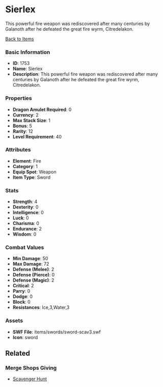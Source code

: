 # Sierlex

This powerful fire weapon was rediscovered after many centuries by Galanoth after he defeated the great fire wyrm, Citredelakon.

[Back to Items](../items.md)

### Basic Information

- **ID**: 1753
- **Name**: Sierlex
- **Description**: This powerful fire weapon was rediscovered after many centuries by Galanoth after he defeated the great fire wyrm, Citredelakon.

### Properties

- **Dragon Amulet Required**: 0
- **Currency**: 2
- **Max Stack Size**: 1
- **Bonus**: 5
- **Rarity**: 12
- **Level Requirement**: 40

### Attributes

- **Element**: Fire
- **Category**: 1
- **Equip Spot**: Weapon
- **Item Type**: Sword

### Stats

- **Strength**: 4
- **Dexterity**: 0
- **Intelligence**: 0
- **Luck**: 0
- **Charisma**: 0
- **Endurance**: 2
- **Wisdom**: 0

### Combat Values

- **Min Damage**: 50
- **Max Damage**: 72
- **Defense (Melee)**: 2
- **Defense (Pierce)**: 0
- **Defense (Magic)**: 2
- **Critical**: 2
- **Parry**: 0
- **Dodge**: 0
- **Block**: 0
- **Resistances**: Ice,3,Water,3

### Assets

- **SWF File**: items/swords/sword-scav3.swf
- **Icon**: sword

## Related

### Merge Shops Giving

- [Scavenger Hunt](../merge-shops/40-scavenger-hunt.md)

